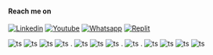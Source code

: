 #### Reach me on
[![Linkedin](https://img.shields.io/badge/LinkedIn-white?style=for-the-badge&logo=linkedin&logoColor=blue)](https://www.linkedin.com/in/fernando-de-alvarenga-medeiros/)
[![Youtube](https://img.shields.io/badge/Youtube-white?style=for-the-badge&logo=youtube&logoColor=red)](https://www.youtube.com/channel/UC4DtvxaUeEZHmqafh5mSOLg)
[![Whatsapp](https://img.shields.io/badge/WhatsApp-white?style=for-the-badge&logo=whatsapp&logoColor=green)](https://wa.me/5521965858952?text=linkGithub)
[![Replit](https://img.shields.io/badge/replit-white?style=for-the-badge&logo=replit&logoColor=orange)](https://replit.com/@FernandoMedeir8)

![ts](https://skillicons.dev/icons?i=cs)
![ts](https://skillicons.dev/icons?i=typescript)
![ts](https://skillicons.dev/icons?i=javascript)
![ts](https://skillicons.dev/icons?i=python)
.
![ts](https://skillicons.dev/icons?i=net)
![ts](https://skillicons.dev/icons?i=nodejs)
![ts](https://skillicons.dev/icons?i=nestjs)
.
![ts](https://skillicons.dev/icons?i=vue)
.
![ts](https://skillicons.dev/icons?i=git)
![ts](https://skillicons.dev/icons?i=linux)
![ts](https://skillicons.dev/icons?i=docker)
![ts](https://skillicons.dev/icons?i=azure)
